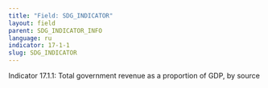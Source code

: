 ```yaml
---
title: "Field: SDG_INDICATOR"
layout: field
parent: SDG_INDICATOR_INFO
language: ru
indicator: 17-1-1
slug: SDG_INDICATOR
---
```

Indicator 17.1.1: Total government revenue as a proportion of GDP, by source